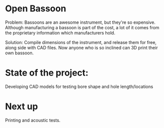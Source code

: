 # Open Bassoon

Problem: Bassoons are an awesome instrument, but they're so expensive. Although manufacturing a bassoon is part of the cost, a lot of it comes from the proprietary information which manufacturers hold.

Solution: Compile dimensions of the instrument, and release them for free, along side with CAD files. Now anyone who is so inclined can 3D print their own bassoon.

# State of the project:

Developing CAD models for testing bore shape and hole length/locations

# Next up

Printing and acoustic tests.
